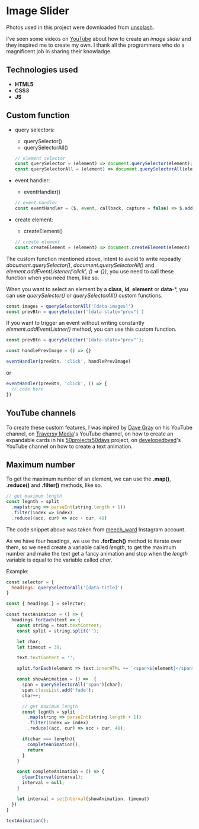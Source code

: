 # Image Slider

Photos used in this project were downloaded from [unsplash](https://unsplash.com/es).

I've seen some videos on [YouTube](https://www.youtube.com/) about how to create an *image slider* and they inspired me to create my own. I thank all the programmers who do a magnificent job in sharing their knowladge.

## Technologies used

* **HTML5**
* **CSS3**
* **JS**

## Custom function

* query selectors:
  - querySelector()
  - querySelectorAll()

  ```js
  // element selector
  const querySelector = (element) => document.querySelector(element);
  const querySelectorAll = (element) => document.querySelectorAll(element);
  ```
* event handler:
  - eventHandler()

  ```js
  // event handler
  const eventHandler = ($, event, callback, capture = false) => $.addEventListener(event, callback, !!capture);
  ```
* create element:
  - createElement()

  ```js
  // create element
  const createElement = (element) => document.createElement(element)
  ```

The custom function mentioned above, intent to avoid to write repeadly *document.querySelector()*, *document.querySelectorAll()* and *element.addEventListener('click', () => {})*, you use need to call these function when you need them, like so.

When you want to select an element by a **class**, **id**, **element** or **data**-*, you can use *querySelector()* or *querySelectorAll()* custom functions.

```js
const images = querySelectorAll('[data-images]')
const prevBtn = querySelector('[data-state="prev"]')
```

If you want to trigger an event without writing constantly *element.addEventListner()* method, you can use this custom function.

```js
const prevBtn = querySelector('[data-state="prev"');

const handlePrevImage = () => {}

eventHandler(prevBtn, 'click', handlePrevImage)
```

or 

```js
eventHandler(prevBtn, 'click', () => {
  // code here
})
```

## YouTube channels

To create these custom features, I was inpired by [Dave Gray](https://www.youtube.com/@DaveGrayTeachesCode) on his YouTube channel, on [Traversy Media](https://www.outube.com/@TraversyMedia)'s YouTube channel, on how to create an expandable cards in his [50projects50days](https://50projects50days.com) project, on [developedbyed](https://www.youtube.com/@developedbyed)'s YouTube channel on how to create a text animation.

## Maximum number

To get the maximum number of an element, we can use the **.map()**, **.reduce()** and **.filter()** methods, like so.

```js
// get maximum length
const legnth = split
  .map(string => parseInt(string.length + 1))
  .filter(index => index)
  .reduce((acc, cur) => acc + cur, 48)
```

The code snippet above was taken from [meech_ward](https://www.instagram.com/meech_ward?igsh=enN6bDdqcnZhOGxq) Instagram account.

As we have four headings, we use the **.forEach()** method to iterate over them, so we need create a variable called *length*, to get the maximum number and make the text get a fancy animation and stop when the *length* variable is equal to the variable called *char*.

Example:

```js
const selector = {
  headings: querySelectorAll('[data-title]')
}

const { headings } = selector;

const textAnimation = () => {
  headings.forEach(text => {
    const string = text.textContent;
    const split = string.split('');

    let char;
    let timeout = 30;

    text.textContent = '';

    split.forEach(element => text.innerHTML += `<span>${element}</span>`);

    const showAnimation = () =>  {
      span = querySelectorAll('span')[char];
      span.classList.add('fade');
      char++;

      // get maximum length
      const legnth = split
        .map(string => parseInt(string.length + 1))
        .filter(index => index)
        .reduce((acc, cur) => acc + cur, 48);

      if(char === length){
        completeAnimation();
        return
      }
    }

    const completeAnimation = () => {
      clearIterval(interval);
      interval = null;
    }

    let interval = setInterval(showAnimation, timeout)
  })
}

textAnimation();
```